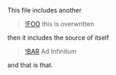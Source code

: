 This file includes another

> [!FOO](src="b.md")
> this is overwritten

then it includes the source of itself

> [!BAR](src="file:a.md")
> Ad Infinitum

and that is that.
